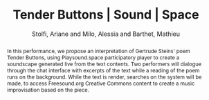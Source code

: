 --- 
title: "Tender Buttons | Sound | Space" 
abstract: "In this performance, we propose an interpretation of Gertrude Steins' poem Tender Buttons, using Playsound.space participatory player to create a soundscape generated live from the text contents. Two performers will dialogue through the chat interface with excerpts of the text while a reading of the poem runs on the background. While the text is render, searches on the system will be made, to access Freesound.org Creative Commons content to create a music improvisation based on the piece." 
address: "Berlin" 
author: "Stolfi, Ariane and Milo, Alessia and Barthet, Mathieu"
webAuthor: "Ariane Stolfi, Alessia Milo, Mathieu Barthet" 
booktitle: "Proceedings of the International Web Audio Conference" 
editor: "Monschke, Jan and Guttandin, Christoph and Schnell, Norbert and Jenkinson, Thomas and Schaedler, Jack" 
month: "Proceedings of the International Web Audio Conference"
pages: "undefined" 
publisher: "TU Berlin" 
series: "WAC '18"
type: "Video"  
year: "2018" 
id: "2018_vid12" 
tags: year2018
media: https://www.youtube.com/watch?v=mFlITzqRBWY 
pdflink: none
ISSN: 2663-5844
---
